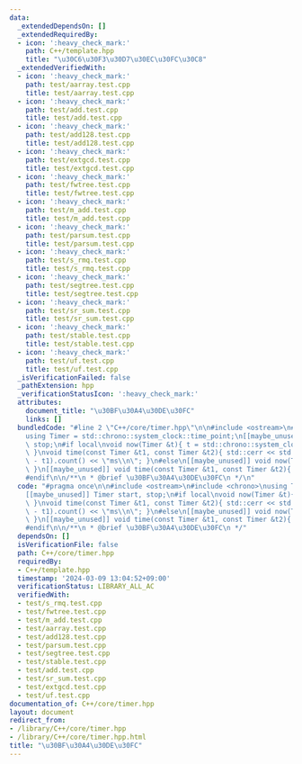 ```yaml
---
data:
  _extendedDependsOn: []
  _extendedRequiredBy:
  - icon: ':heavy_check_mark:'
    path: C++/template.hpp
    title: "\u30C6\u30F3\u30D7\u30EC\u30FC\u30C8"
  _extendedVerifiedWith:
  - icon: ':heavy_check_mark:'
    path: test/aarray.test.cpp
    title: test/aarray.test.cpp
  - icon: ':heavy_check_mark:'
    path: test/add.test.cpp
    title: test/add.test.cpp
  - icon: ':heavy_check_mark:'
    path: test/add128.test.cpp
    title: test/add128.test.cpp
  - icon: ':heavy_check_mark:'
    path: test/extgcd.test.cpp
    title: test/extgcd.test.cpp
  - icon: ':heavy_check_mark:'
    path: test/fwtree.test.cpp
    title: test/fwtree.test.cpp
  - icon: ':heavy_check_mark:'
    path: test/m_add.test.cpp
    title: test/m_add.test.cpp
  - icon: ':heavy_check_mark:'
    path: test/parsum.test.cpp
    title: test/parsum.test.cpp
  - icon: ':heavy_check_mark:'
    path: test/s_rmq.test.cpp
    title: test/s_rmq.test.cpp
  - icon: ':heavy_check_mark:'
    path: test/segtree.test.cpp
    title: test/segtree.test.cpp
  - icon: ':heavy_check_mark:'
    path: test/sr_sum.test.cpp
    title: test/sr_sum.test.cpp
  - icon: ':heavy_check_mark:'
    path: test/stable.test.cpp
    title: test/stable.test.cpp
  - icon: ':heavy_check_mark:'
    path: test/uf.test.cpp
    title: test/uf.test.cpp
  _isVerificationFailed: false
  _pathExtension: hpp
  _verificationStatusIcon: ':heavy_check_mark:'
  attributes:
    document_title: "\u30BF\u30A4\u30DE\u30FC"
    links: []
  bundledCode: "#line 2 \"C++/core/timer.hpp\"\n\n#include <ostream>\n#include <chrono>\n\
    using Timer = std::chrono::system_clock::time_point;\n[[maybe_unused]] Timer start,\
    \ stop;\n#if local\nvoid now(Timer &t){ t = std::chrono::system_clock::now();\
    \ }\nvoid time(const Timer &t1, const Timer &t2){ std::cerr << std::chrono::duration_cast<std::chrono::milliseconds>(t2\
    \ - t1).count() << \"ms\\n\"; }\n#else\n[[maybe_unused]] void now(Timer &t){ void(0);\
    \ }\n[[maybe_unused]] void time(const Timer &t1, const Timer &t2){ void(0); }\n\
    #endif\n\n/**\n * @brief \u30BF\u30A4\u30DE\u30FC\n */\n"
  code: "#pragma once\n\n#include <ostream>\n#include <chrono>\nusing Timer = std::chrono::system_clock::time_point;\n\
    [[maybe_unused]] Timer start, stop;\n#if local\nvoid now(Timer &t){ t = std::chrono::system_clock::now();\
    \ }\nvoid time(const Timer &t1, const Timer &t2){ std::cerr << std::chrono::duration_cast<std::chrono::milliseconds>(t2\
    \ - t1).count() << \"ms\\n\"; }\n#else\n[[maybe_unused]] void now(Timer &t){ void(0);\
    \ }\n[[maybe_unused]] void time(const Timer &t1, const Timer &t2){ void(0); }\n\
    #endif\n\n/**\n * @brief \u30BF\u30A4\u30DE\u30FC\n */"
  dependsOn: []
  isVerificationFile: false
  path: C++/core/timer.hpp
  requiredBy:
  - C++/template.hpp
  timestamp: '2024-03-09 13:04:52+09:00'
  verificationStatus: LIBRARY_ALL_AC
  verifiedWith:
  - test/s_rmq.test.cpp
  - test/fwtree.test.cpp
  - test/m_add.test.cpp
  - test/aarray.test.cpp
  - test/add128.test.cpp
  - test/parsum.test.cpp
  - test/segtree.test.cpp
  - test/stable.test.cpp
  - test/add.test.cpp
  - test/sr_sum.test.cpp
  - test/extgcd.test.cpp
  - test/uf.test.cpp
documentation_of: C++/core/timer.hpp
layout: document
redirect_from:
- /library/C++/core/timer.hpp
- /library/C++/core/timer.hpp.html
title: "\u30BF\u30A4\u30DE\u30FC"
---
```


